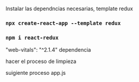 


Instalar las dependncias necesarias, template redux

### `npx create-react-app --template redux`

### `npm i react-redux`
"web-vitals": "^2.1.4" dependencia

hacer el proceso de limpieza

suigiente proceso app.js
